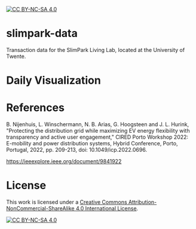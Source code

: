 [![CC BY-NC-SA 4.0][cc-by-nc-sa-shield]][cc-by-nc-sa]
# slimpark-data
Transaction data for the SlimPark Living Lab, located at the University of Twente.

# Daily Visualization


# References
B. Nijenhuis, L. Winschermann, N. B. Arias, G. Hoogsteen and J. L. Hurink, "Protecting the distribution grid while maximizing EV energy flexibility with transparency and active user engagement," CIRED Porto Workshop 2022: E-mobility and power distribution systems, Hybrid Conference, Porto, Portugal, 2022, pp. 209-213, doi: 10.1049/icp.2022.0696.

https://ieeexplore.ieee.org/document/9841922

# License
This work is licensed under a
[Creative Commons Attribution-NonCommercial-ShareAlike 4.0 International License][cc-by-nc-sa].

[![CC BY-NC-SA 4.0][cc-by-nc-sa-image]][cc-by-nc-sa]

[cc-by-nc-sa]: http://creativecommons.org/licenses/by-nc-sa/4.0/
[cc-by-nc-sa-image]: https://licensebuttons.net/l/by-nc-sa/4.0/88x31.png
[cc-by-nc-sa-shield]: https://img.shields.io/badge/License-CC%20BY--NC--SA%204.0-lightgrey.svg
